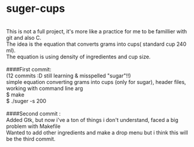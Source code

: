# suger-cups

<br>This is not a full project, it's more like a practice for me to be famillier with git and also C.  
The idea is the equation that converts grams into cups( standard cup 240 ml).  
The equation is using density of ingredientes and cup size.   
<br>
####First commit:
<br>(12 commits :D still learning & misspelled "sugar"!!)  
simple equation converting grams into cups (only for sugar), header files, working with command line arg  
$ make  
$ ./suger -s 200  
<br>
####Second commit :
<br>Added Gtk, but now i've a ton of things i don't understand, faced a big problem with Makefile  
Wanted to add other ingredients and make a drop menu but i think this will be the third commit.


<br>

